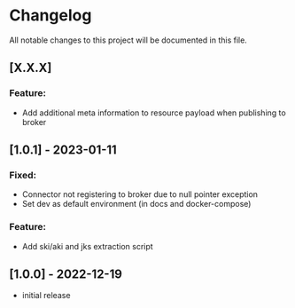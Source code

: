 # Changelog
All notable changes to this project will be documented in this file.

## [X.X.X]

### Feature:
- Add additional meta information to resource payload when publishing to broker

## [1.0.1] - 2023-01-11 

### Fixed: 
- Connector not registering to broker due to null pointer exception
- Set dev as default environment (in docs and docker-compose)

### Feature:
- Add ski/aki and jks extraction script

## [1.0.0] - 2022-12-19
- initial release
